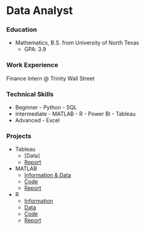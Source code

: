 # Data Analyst

### Education
- Mathematics, B.S. from University of North Texas
    - GPA: 3.9

### Work Experience
Finance Intern @ Trinity Wall Street

### Technical Skills
- Beginner
      - Python
      - SQL
- Intermediate
      - MATLAB
      - R
      - Power BI
      - Tableau
- Advanced
      - Excel

### Projects
- Tableau
    - [Data]
    - [Report](https://github.com/gracevmath/gracevmath.github.io/blob/main/Border%20Crossing%20Data.twb)
- MATLAB
    - [Information & Data](https://github.com/gracevmath/gracevmath.github.io/blob/main/InformationM.pdf)
    - [Code](https://github.com/gracevmath/gracevmath.github.io/blob/main/MATLAB%20project%20code.pdf)
    - [Report](https://github.com/gracevmath/gracevmath.github.io/blob/main/modeling%20project.docx)
- R
    - [Information](https://github.com/gracevmath/gracevmath.github.io/blob/main/Information.pdf)
    - [Data](https://github.com/gracevmath/gracevmath.github.io/blob/main/WalkData4650.csv)
    - [Code]()
    - [Report](https://github.com/gracevmath/gracevmath.github.io/blob/main/stats%20final%20project.docx)


